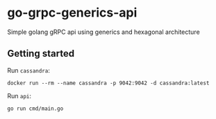 # go-grpc-generics-api

Simple golang gRPC api using generics and hexagonal architecture

## Getting started

Run `cassandra`:

```
docker run --rm --name cassandra -p 9042:9042 -d cassandra:latest
```

Run `api`:

```
go run cmd/main.go
```

